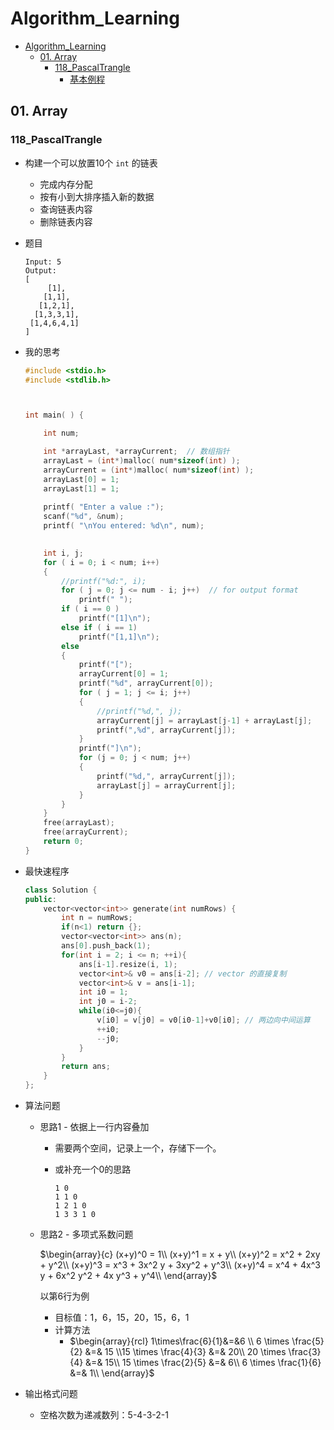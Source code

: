# Algorithm_Learning

<!-- TOC -->

- [Algorithm_Learning](#algorithm_learning)
  - [01. Array](#01-array)
    - [118_PascalTrangle](#118_pascaltrangle)
      - [基本例程](#基本例程)

<!-- /TOC -->



## 01. Array

### 118_PascalTrangle

- 构建一个可以放置10个 `int` 的链表
  - 完成内存分配
  - 按有小到大排序插入新的数据
  - 查询链表内容
  - 删除链表内容

- 题目

  ```
  Input: 5
  Output:
  [
       [1],
      [1,1],
     [1,2,1],
    [1,3,3,1],
   [1,4,6,4,1]
  ]
  ```

- 我的思考

  ```c
  #include <stdio.h>
  #include <stdlib.h>
  
  
  
  int main( ) {
  
      int num;
  
      int *arrayLast, *arrayCurrent;  // 数组指针
      arrayLast = (int*)malloc( num*sizeof(int) );
      arrayCurrent = (int*)malloc( num*sizeof(int) );
      arrayLast[0] = 1;
      arrayLast[1] = 1;
      
      printf( "Enter a value :");
      scanf("%d", &num);
      printf( "\nYou entered: %d\n", num);
  
      
      int i, j;
      for ( i = 0; i < num; i++)
      {
          //printf("%d:", i);
          for ( j = 0; j <= num - i; j++)  // for output format
              printf(" ");
          if ( i == 0 )
              printf("[1]\n");
          else if ( i == 1)
              printf("[1,1]\n");
          else
          {
              printf("[");
              arrayCurrent[0] = 1;
              printf("%d", arrayCurrent[0]);
              for ( j = 1; j <= i; j++)
              {
                  //printf("%d,", j);
                  arrayCurrent[j] = arrayLast[j-1] + arrayLast[j];
                  printf(",%d", arrayCurrent[j]);
              }
              printf("]\n");
              for (j = 0; j < num; j++)
              {
                  printf("%d,", arrayCurrent[j]);
                  arrayLast[j] = arrayCurrent[j];
              }
          }
      }
      free(arrayLast);
      free(arrayCurrent);
      return 0;
  }
  ```

- 最快速程序

  ```c++
  class Solution {
  public:
      vector<vector<int>> generate(int numRows) {
          int n = numRows;
          if(n<1) return {};
          vector<vector<int>> ans(n);
          ans[0].push_back(1);
          for(int i = 2; i <= n; ++i){
              ans[i-1].resize(i, 1);
              vector<int>& v0 = ans[i-2]; // vector 的直接复制
              vector<int>& v = ans[i-1];
              int i0 = 1; 
              int j0 = i-2;
              while(i0<=j0){
                  v[i0] = v[j0] = v0[i0-1]+v0[i0]; // 两边向中间运算
                  ++i0;
                  --j0;
              }
          }
          return ans;
      }
  };
  ```

- 算法问题

  - 思路1 - 依据上一行内容叠加

    - 需要两个空间，记录上一个，存储下一个。

    - 或补充一个0的思路

      ```
      1 0 
      1 1 0
      1 2 1 0
      1 3 3 1 0
      ```

  - 思路2 - 多项式系数问题

    $\begin{array}{c}  (x+y)^0 = 1\\  (x+y)^1 = x + y\\  (x+y)^2 = x^2 + 2xy + y^2\\  (x+y)^3 = x^3 + 3x^2 y + 3xy^2 + y^3\\  (x+y)^4 = x^4 + 4x^3 y + 6x^2 y^2 + 4x y^3 + y^4\\  \end{array}$

    以第6行为例

    - 目标值：1，6，15，20，15，6，1
    - 计算方法 
      - $\begin{array}{rcl}  1\times\frac{6}{1}&=&6 \\ 6 \times \frac{5}{2} &=& 15 \\15 \times \frac{4}{3} &=& 20\\  20 \times \frac{3}{4} &=& 15\\  15 \times \frac{2}{5} &=& 6\\  6 \times \frac{1}{6} &=& 1\\  \end{array}$

- 输出格式问题

  - 空格次数为递减数列：5-4-3-2-1
